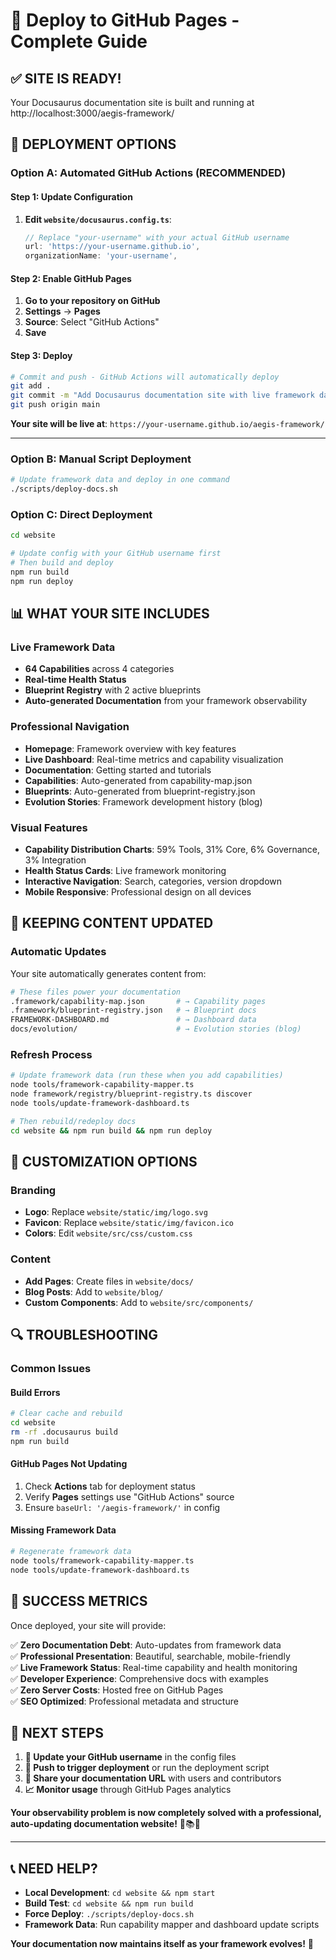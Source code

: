 # 🚀 Deploy to GitHub Pages - Complete Guide

## ✅ **SITE IS READY!**

Your Docusaurus documentation site is built and running at http://localhost:3000/aegis-framework/

## 🎯 **DEPLOYMENT OPTIONS**

### **Option A: Automated GitHub Actions (RECOMMENDED)**

#### Step 1: Update Configuration
1. **Edit `website/docusaurus.config.ts`**:
   ```typescript
   // Replace "your-username" with your actual GitHub username
   url: 'https://your-username.github.io',
   organizationName: 'your-username',
   ```

#### Step 2: Enable GitHub Pages
1. **Go to your repository on GitHub**
2. **Settings** → **Pages**
3. **Source**: Select "GitHub Actions"
4. **Save**

#### Step 3: Deploy
```bash
# Commit and push - GitHub Actions will automatically deploy
git add .
git commit -m "Add Docusaurus documentation site with live framework data"
git push origin main
```

**Your site will be live at**: `https://your-username.github.io/aegis-framework/`

---

### **Option B: Manual Script Deployment**

```bash
# Update framework data and deploy in one command
./scripts/deploy-docs.sh
```

### **Option C: Direct Deployment**

```bash
cd website

# Update config with your GitHub username first
# Then build and deploy
npm run build
npm run deploy
```

## 📊 **WHAT YOUR SITE INCLUDES**

### **Live Framework Data**
- **64 Capabilities** across 4 categories
- **Real-time Health Status**
- **Blueprint Registry** with 2 active blueprints
- **Auto-generated Documentation** from your framework observability

### **Professional Navigation**
- **Homepage**: Framework overview with key features
- **Live Dashboard**: Real-time metrics and capability visualization
- **Documentation**: Getting started and tutorials
- **Capabilities**: Auto-generated from capability-map.json
- **Blueprints**: Auto-generated from blueprint-registry.json
- **Evolution Stories**: Framework development history (blog)

### **Visual Features**
- **Capability Distribution Charts**: 59% Tools, 31% Core, 6% Governance, 3% Integration
- **Health Status Cards**: Live framework monitoring
- **Interactive Navigation**: Search, categories, version dropdown
- **Mobile Responsive**: Professional design on all devices

## 🔄 **KEEPING CONTENT UPDATED**

### **Automatic Updates**
Your site automatically generates content from:
```bash
# These files power your documentation
.framework/capability-map.json       # → Capability pages
.framework/blueprint-registry.json   # → Blueprint docs
FRAMEWORK-DASHBOARD.md               # → Dashboard data
docs/evolution/                      # → Evolution stories (blog)
```

### **Refresh Process**
```bash
# Update framework data (run these when you add capabilities)
node tools/framework-capability-mapper.ts
node framework/registry/blueprint-registry.ts discover  
node tools/update-framework-dashboard.ts

# Then rebuild/redeploy docs
cd website && npm run build && npm run deploy
```

## 🎨 **CUSTOMIZATION OPTIONS**

### **Branding**
- **Logo**: Replace `website/static/img/logo.svg`
- **Favicon**: Replace `website/static/img/favicon.ico`  
- **Colors**: Edit `website/src/css/custom.css`

### **Content**
- **Add Pages**: Create files in `website/docs/`
- **Blog Posts**: Add to `website/blog/`
- **Custom Components**: Add to `website/src/components/`

## 🔍 **TROUBLESHOOTING**

### **Common Issues**

#### **Build Errors**
```bash
# Clear cache and rebuild
cd website
rm -rf .docusaurus build
npm run build
```

#### **GitHub Pages Not Updating**
1. Check **Actions** tab for deployment status
2. Verify **Pages** settings use "GitHub Actions" source
3. Ensure `baseUrl: '/aegis-framework/'` in config

#### **Missing Framework Data**
```bash
# Regenerate framework data
node tools/framework-capability-mapper.ts
node tools/update-framework-dashboard.ts
```

## 🎉 **SUCCESS METRICS**

Once deployed, your site will provide:

✅ **Zero Documentation Debt**: Auto-updates from framework data  
✅ **Professional Presentation**: Beautiful, searchable, mobile-friendly  
✅ **Live Framework Status**: Real-time capability and health monitoring  
✅ **Developer Experience**: Comprehensive docs with examples  
✅ **Zero Server Costs**: Hosted free on GitHub Pages  
✅ **SEO Optimized**: Professional metadata and structure  

## 🔗 **NEXT STEPS**

1. **🔧 Update your GitHub username** in the config files
2. **🚀 Push to trigger deployment** or run the deployment script
3. **📢 Share your documentation URL** with users and contributors
4. **📈 Monitor usage** through GitHub Pages analytics

**Your observability problem is now completely solved with a professional, auto-updating documentation website!** 🚀📚✨

---

## 📞 **NEED HELP?**

- **Local Development**: `cd website && npm start`
- **Build Test**: `cd website && npm run build`
- **Force Deploy**: `./scripts/deploy-docs.sh`
- **Framework Data**: Run capability mapper and dashboard update scripts

**Your documentation now maintains itself as your framework evolves!** 🎯
